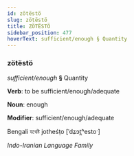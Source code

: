 ```yaml
---
id: zötëstö
slug: zötëstö
title: ZÖTËSTÖ
sidebar_position: 477
hoverText: sufficient/enough § Quantity
---
```


### zötëstö

*sufficient/enough* **§** Quantity

**Verb**: to be sufficient/enough/adequate

**Noun**: enough

**Modifier**: sufficient/enough/adequate

Bengali যথেষ্ট jotheśṭo [ˈdʑɔt̪ʰestoˑ]

*Indo-Iranian Language Family*